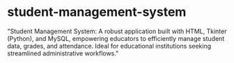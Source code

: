 # student-management-system
"Student Management System: A robust application built with HTML, Tkinter (Python), and MySQL, empowering educators to efficiently manage student data, grades, and attendance. Ideal for educational institutions seeking streamlined administrative workflows."
